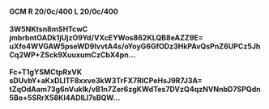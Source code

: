 #### GCM R 20/0c/400 L 20/0c/400
**3W5NKtsn8mSHTcwC**<br/>**jmbrbntOADk1jUjzO9Yd/VXcEYWos862KLQB8eAZZ9E=**<br/>**uXfo4WVGAW5pseWD9IvvtA4s/oYoyG6GfODz3HkPAvQsPnZ6UPCz5JhCq2WP+ZSck9XuuxumCzCbX4pn...**<br/><br/>
**Fc+T1gYSMCtpRxVK**<br/>**sDUvbY+aKxDLlTF8xxve3kW3TrFX7RlCPeHsJ9R7J3A=**<br/>**tZqOdAam73g6nVukIk/vB1n7Zer6zgKWdTes7DVzQ4qzNVNnbD7SPQdn5Bo+5SRrX58Kl4ADlLl7sBQW...**